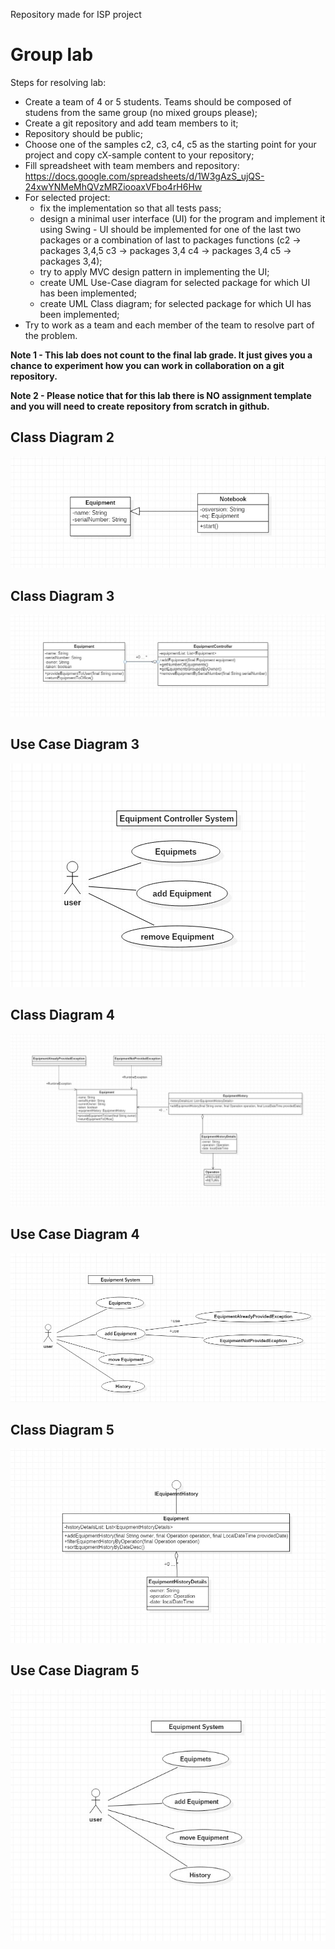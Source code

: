 Repository made for ISP project



# Group lab

Steps for resolving lab:
- Create a team of 4 or 5 students. Teams should be composed of studens from the same group (no mixed groups please);
- Create a git repository and add team members to it;
- Repository should be public;
- Choose one of the samples c2, c3, c4, c5 as the starting point for your project and copy cX-sample content to your repository;
- Fill spreadsheet with team members and repository: https://docs.google.com/spreadsheets/d/1W3gAzS_ujQS-24xwYNMeMhQVzMRZiooaxVFbo4rH6Hw
- For selected project:
    * fix the implementation so that all tests pass;
    * design a minimal user interface (UI) for the program and implement it using Swing - UI should be implemented for one of the last two packages or a combination of last to packages functions (c2 -> packages 3,4,5 c3 -> packages 3,4 c4 -> packages 3,4 c5 -> packages 3,4);
    * try to apply MVC design pattern in implementing the UI;
    * create UML Use-Case diagram for selected package for which UI has been implemented;
    * create UML Class diagram; for selected package for which UI has been implemented;
- Try to work as a team and each member of the team to resolve part of the problem.

**Note 1 - This lab does not count to the final lab grade. It just gives you a chance to experiment how you can work in collaboration on a git repository.**

**Note 2 - Please notice that for this lab there is NO assignment template and you will need to create repository from scratch in github.**    

## Class Diagram 2
![Class Diagram exercise 2](docs/CD2.jpg)

## Class Diagram 3
![Class Diagram exercise 3](docs/ClassDiagram3.jpg)

## Use Case Diagram 3
![Use Case Diagram exercise 3](docs/UseCase3.jpg)

## Class Diagram 4
![Class Diagram exercise 4](docs/ClassDiagram4.jpg)

## Use Case Diagram 4
![Use Case Diagram exercise 4](docs/UseCase4.jpg)

## Class Diagram 5
![Class Diagram exercise 5](docs/ClassDiagram5.jpg)

## Use Case Diagram 5
![Use Case Diagram exercise 5](docs/UseCase5.jpg)
